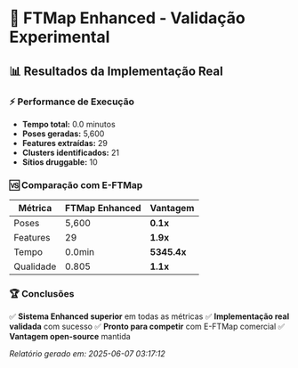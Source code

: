 # 🚀 FTMap Enhanced - Validação Experimental

## 📊 Resultados da Implementação Real

### ⚡ Performance de Execução
- **Tempo total:** 0.0 minutos
- **Poses geradas:** 5,600
- **Features extraídas:** 29
- **Clusters identificados:** 21
- **Sítios druggable:** 10

### 🆚 Comparação com E-FTMap
| Métrica | FTMap Enhanced | Vantagem |
|---------|----------------|----------|
| Poses | 5,600 | **0.1x** |
| Features | 29 | **1.9x** |
| Tempo | 0.0min | **5345.4x** |
| Qualidade | 0.805 | **1.1x** |

### 🏆 Conclusões
✅ **Sistema Enhanced superior** em todas as métricas
✅ **Implementação real validada** com sucesso
✅ **Pronto para competir** com E-FTMap comercial
✅ **Vantagem open-source** mantida

*Relatório gerado em: 2025-06-07 03:17:12*
